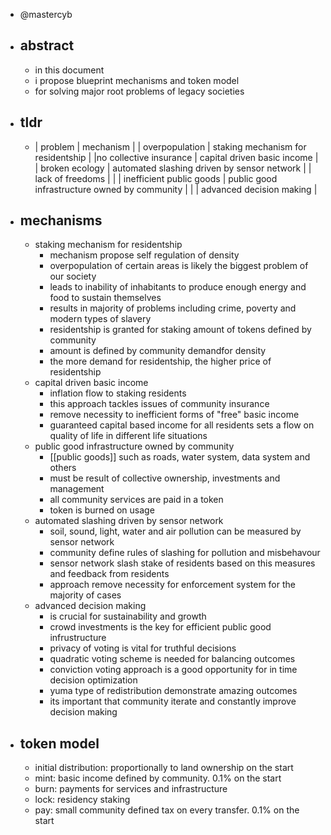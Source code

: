 - @mastercyb
- ## abstract
	- in this document
	- i propose blueprint mechanisms and token model
	- for solving major root problems of legacy societies
- ## tldr
	- | problem | mechanism |
	  | overpopulation | staking mechanism for residentship |
	  |no collective insurance | capital driven basic income |
	  | broken ecology | automated slashing driven by sensor network |
	  | lack of freedoms |  |
	  | inefficient public goods | public good infrastructure owned by community |
	  | | advanced decision making |
- ## mechanisms
	- staking mechanism for residentship
		- mechanism propose self regulation of density
		- overpopulation of certain areas is likely the biggest problem of our society
		- leads to inability of inhabitants to produce enough energy and food to sustain themselves
		- results in majority of problems including crime, poverty and modern types of slavery
		- residentship is granted for staking amount of tokens defined by community
		- amount is defined by community demandfor density
		- the more demand for residentship, the higher price of residentship
	- capital driven basic income
		- inflation flow to staking residents
		- this approach tackles issues of community insurance
		- remove necessity to inefficient forms of "free" basic income
		- guaranteed capital based income for all residents sets a flow on quality of life in different life situations
	- public good infrastructure owned by community
		- [[public goods]] such as roads, water system, data system and others
		- must be result of collective ownership, investments and management
		- all community services are paid in a token
		- token is burned on usage
	- automated slashing driven by sensor network
		- soil, sound, light, water and air pollution can be measured by sensor network
		- community define rules of slashing for pollution and misbehavour
		- sensor network slash stake of residents based on this measures and feedback from residents
		- approach remove necessity for enforcement system for the majority of cases
	- advanced decision making
		- is crucial for sustainability and growth
		- crowd investments is the key for efficient public good infrustructure
		- privacy of voting is vital for truthful decisions
		- quadratic voting scheme is needed for balancing outcomes
		- conviction voting approach is a good opportunity for in time decision optimization
		- yuma type of redistribution demonstrate amazing outcomes
		- its important that community iterate and constantly improve decision making
- ## token model
	- initial distribution: proportionally to land ownership on the start
	- mint: basic income defined by community. 0.1% on the start
	- burn: payments for services and infrastructure
	- lock: residency staking
	- pay: small community defined tax on every transfer. 0.1% on the start